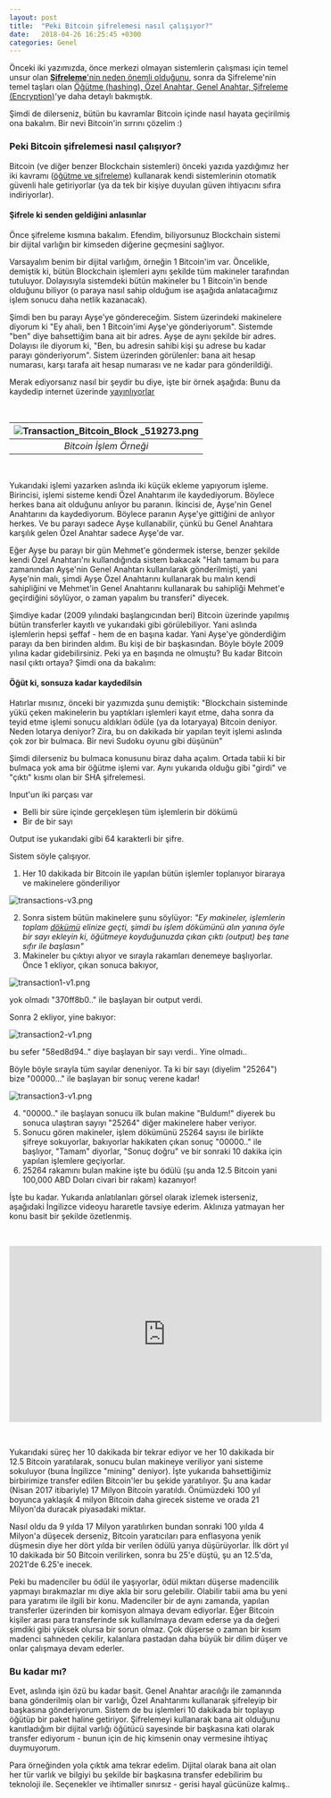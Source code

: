 ```yaml
---
layout: post
title:  "Peki Bitcoin şifrelemesi nasıl çalışıyor?"
date:   2018-04-26 16:25:45 +0300
categories: Genel
---
```


Önceki iki yazımızda, önce merkezi olmayan sistemlerin çalışması için temel unsur olan [**Şifreleme**'nin neden önemli olduğunu](http://ademimerkezi.com/genel/2018/04/25/sifreleme-ne-demek-neden-onemli.html), sonra da Şifreleme'nin temel taşları olan [Öğütme (hashing), Özel Anahtar, Genel Anahtar, Şifreleme (Encryption)](http://ademimerkezi.com/genel/2018/04/26/sifreleme-mi-cok-karisik-degil-mi.html)'ye daha detaylı bakmıştık. 

Şimdi de dilerseniz, bütün bu kavramlar Bitcoin içinde nasıl hayata geçirilmiş ona bakalım. Bir nevi Bitcoin'in sırrını çözelim :) 


### Peki Bitcoin şifrelemesi nasıl çalışıyor?

Bitcoin (ve diğer benzer Blockchain sistemleri) önceki yazıda yazdığımız her iki kavramı ([öğütme ve şifreleme](http://ademimerkezi.com/genel/2018/04/26/sifreleme-mi-cok-karisik-degil-mi.html)) kullanarak kendi sistemlerinin otomatik güvenli hale getiriyorlar (ya da tek bir kişiye duyulan güven ihtiyacını sıfıra indiriyorlar). 

#### Şifrele ki senden geldiğini anlasınlar

Önce şifreleme kısmına bakalım. Efendim, biliyorsunuz Blockchain sistemi bir dijital varlığın bir kimseden diğerine geçmesini sağlıyor. 

Varsayalım benim bir dijital varlığım, örneğin 1 Bitcoin'im var. Öncelikle, demiştik ki, bütün Blockchain işlemleri aynı şekilde tüm makineler tarafından tutuluyor. Dolayısıyla sistemdeki bütün makineler bu 1 Bitcoin'in bende olduğunu biliyor (o paraya nasıl sahip olduğum ise aşağıda anlatacağımız işlem sonucu daha netlik kazanacak). 

Şimdi ben bu parayı Ayşe'ye göndereceğim. Sistem üzerindeki makinelere diyorum ki "Ey ahali, ben 1 Bitcoin'imi Ayşe'ye gönderiyorum". Sistemde "ben" diye bahsettiğim bana ait bir adres. Ayşe de aynı şekilde bir adres. Dolayısı ile diyorum ki, "Ben, bu adresin sahibi kişi şu adrese bu kadar parayı gönderiyorum". Sistem üzerinden görülenler: bana ait hesap numarası, karşı tarafa ait hesap numarası ve ne kadar para gönderildiği. 

Merak ediyorsanız nasıl bir şeydir bu diye, işte bir örnek aşağıda: Bunu da kaydedip internet üzerinde [yayınlıyorlar](https://blockchain.info/block/0000000000000000001c2fa26ad4d4850fe94e688cfccf812c4fbe6d245761eb)


&nbsp;

| ![Transaction_Bitcoin_Block _519273.png](/assets/Transaction_Bitcoin_Block_519273.png) | 
|:--:| 
| *Bitcoin İşlem Örneği* |

&nbsp;

Yukarıdaki işlemi yazarken aslında iki küçük ekleme yapıyorum işleme. Birincisi, işlemi sisteme kendi Özel Anahtarım ile kaydediyorum. Böylece herkes bana ait olduğunu anlıyor bu paranın. İkincisi de, Ayşe'nin Genel Anahtarını da kaydediyorum. Böylece paranın Ayşe'ye gittiğini de anlıyor herkes. Ve bu parayı sadece Ayşe kullanabilir, çünkü bu Genel Anahtara karşılık gelen Özel Anahtar sadece Ayşe'de var. 

Eğer Ayşe bu parayı bir gün Mehmet'e göndermek isterse, benzer şekilde kendi Özel Anahtarı'nı kullandığında sistem bakacak "Hah tamam bu para zamanından Ayşe'nin Genel Anahtarı kullanılarak gönderilmişti, yani Ayşe'nin malı, şimdi Ayşe Özel Anahtarını kullanarak bu malın kendi sahipliğini ve Mehmet'in Genel Anahtarını kullanarak bu sahipliği Mehmet'e geçirdiğini söylüyor, o zaman yapalım bu transferi" diyecek. 

Şimdiye kadar (2009 yılındaki başlangıcından beri) Bitcoin üzerinde yapılmış bütün transferler kayıtlı ve yukarıdaki gibi görülebiliyor. Yani aslında işlemlerin hepsi şeffaf - hem de en başına kadar. Yani Ayşe'ye gönderdiğim parayı da ben birinden aldım. Bu kişi de bir başkasından. Böyle böyle 2009 yılına kadar gidebilirsiniz. Peki ya en başında ne olmuştu? Bu kadar Bitcoin nasıl çıktı ortaya? Şimdi ona da bakalım: 

#### Öğüt ki, sonsuza kadar kaydedilsin

Hatırlar mısınız, önceki bir yazımızda şunu demiştik: "Blockchain sisteminde yükü çeken makinelerin bu yaptıkları işlemleri kayıt etme, daha sonra da teyid etme işlemi sonucu aldıkları ödüle (ya da lotaryaya) Bitcoin deniyor. Neden lotarya deniyor? Zira, bu on dakikada bir yapılan teyit işlemi aslında çok zor bir bulmaca. Bir nevi Sudoku oyunu gibi düşünün"

Şimdi dilerseniz bu bulmaca konusunu biraz daha açalım. Ortada tabii ki bir bulmaca yok ama bir öğütme işlemi var. Aynı yukarıda olduğu gibi "girdi" ve "çıktı" kısmı olan bir SHA şifrelemesi. 

Input'un iki parçası var 
- Belli bir süre içinde gerçekleşen tüm işlemlerin bir dökümü 
- Bir de bir sayı

Output ise yukarıdaki gibi 64 karakterli bir şifre. 

Sistem söyle çalışıyor. 
1. Her 10 dakikada bir Bitcoin ile yapılan bütün işlemler toplanıyor biraraya ve makinelere gönderiliyor

![transactions-v3.png](/assets/transactions-v3.png)


2. Sonra sistem bütün makinelere şunu söylüyor: *"Ey makineler, işlemlerin toplam [dökümü](https://blockchain.info/block/0000000000000000001c2fa26ad4d4850fe94e688cfccf812c4fbe6d245761eb) elinize geçti, şimdi bu işlem dökümünü alın yanına öyle bir sayı ekleyin ki, öğütmeye koyduğunuzda çıkan çıktı (output) beş tane sıfır ile başlasın"*
3. Makineler bu çıktıyı alıyor ve sırayla rakamları denemeye başlıyorlar. Önce 1 ekliyor, çıkan sonuca bakıyor, 


![transaction1-v1.png](/assets/transaction1-v1.png)

yok olmadı "370ff8b0.." ile başlayan bir output verdi. 

Sonra 2 ekliyor, yine bakıyor:


![transaction2-v1.png](/assets/transaction2-v1.png)


bu sefer "58ed8d94.." diye başlayan bir sayı verdi.. Yine olmadı.. 

Böyle böyle sırayla tüm sayılar deneniyor. Ta ki bir sayı (diyelim "25264") bize "00000..." ile başlayan bir sonuç verene kadar!

![transaction3-v1.png](/assets/transaction3-v1.png)


4. "00000.." ile başlayan sonucu ilk bulan makine "Buldum!" diyerek bu sonuca ulaştıran sayıyı "25264" diğer makinelere haber veriyor. 
5. Sonucu gören makineler, işlem dökümünü 25264 sayısı ile birlikte şifreye sokuyorlar, bakıyorlar hakikaten çıkan sonuç "00000.." ile başlıyor, "Tamam" diyorlar, "Sonuç doğru" ve bir sonraki 10 dakika için yapılan işlemlere geçiyorlar. 
6. 25264 rakamını bulan makine işte bu ödülü (şu anda 12.5 Bitcoin yani 100,000 ABD Doları civari bir rakam) kazanıyor!

İşte bu kadar. Yukarıda anlatılanları görsel olarak izlemek isterseniz, aşağıdaki İngilizce videoyu hararetle tavsiye ederim. Aklınıza yatmayan her konu basit bir şekilde özetlenmiş. 


&nbsp;

<iframe width="560" height="315" src="https://www.youtube.com/embed/_160oMzblY8" frameborder="0" allow="autoplay; encrypted-media" allowfullscreen></iframe>

&nbsp;

Yukarıdaki süreç her 10 dakikada bir tekrar ediyor ve her 10 dakikada bir 12.5 Bitcoin yaratılarak, sonucu bulan makineye veriliyor yani sisteme sokuluyor (buna İngilizce "mining" deniyor). İşte yukarıda bahsettiğimiz birbirimize transfer edilen Bitcoin'ler bu şekide yaratılıyor. Şu ana kadar (Nisan 2017 itibariyle) 17 Milyon Bitcoin yaratıldı. Önümüzdeki 100 yıl boyunca yaklaşık 4 milyon Bitcoin daha girecek sisteme ve orada 21 Milyon'da duracak piyasadaki miktar. 

Nasıl oldu da 9 yılda 17 Milyon yaratılırken bundan sonraki 100 yılda 4 Milyon'a düşecek derseniz, Bitcoin yaratıcıları para enflasyona yenik düşmesin diye her dört yılda bir verilen ödülü yarıya düşürüyorlar. İlk dört yıl 10 dakikada bir 50 Bitcoin verilirken, sonra bu 25'e düştü, şu an 12.5'da, 2021'de 6.25'e inecek. 

Peki bu madenciler bu ödül ile yaşıyorlar, ödül miktarı düşerse madencilik yapmayı bırakmazlar mı diye akla bir soru gelebilir. Olabilir tabii ama bu yeni para yaratımı ile ilgili bir konu. Madenciler bir de aynı zamanda, yapılan transferler üzerinden bir komisyon almaya devam ediyorlar. Eğer Bitcoin kişiler arası para transferinde sık kullanılmaya devam ederse ya da değeri şimdiki gibi yüksek olursa bir sorun olmaz. Çok düşerse o zaman bir kısım madenci sahneden çekilir, kalanlara pastadan daha büyük bir dilim düşer ve onlar çalışmaya devam ederler. 

### Bu kadar mı?

Evet, aslında işin özü bu kadar basit. Genel Anahtar aracılığı ile zamanında bana gönderilmiş olan bir varlığı, Özel Anahtarımı kullanarak şifreleyip bir başkasına gönderiyorum. Sistem de bu işlemleri 10 dakikada bir toplayıp öğütüp bir paket haline getiriyor. Şifrelemeyi kullanarak bana ait olduğunu kanıtladığım bir dijital varlığı öğütücü sayesinde bir başkasına kati olarak transfer ediyorum - bunun için de hiç kimsenin onay vermesine ihtiyaç duymuyorum. 

Para örneğinden yola çıktık ama tekrar edelim. Dijital olarak bana ait olan her tür varlık ve bilgiyi bu şekilde bir başkasına transfer edebilirim bu teknoloji ile. Seçenekler ve ihtimaller sınırsız - gerisi hayal gücünüze kalmış..  

